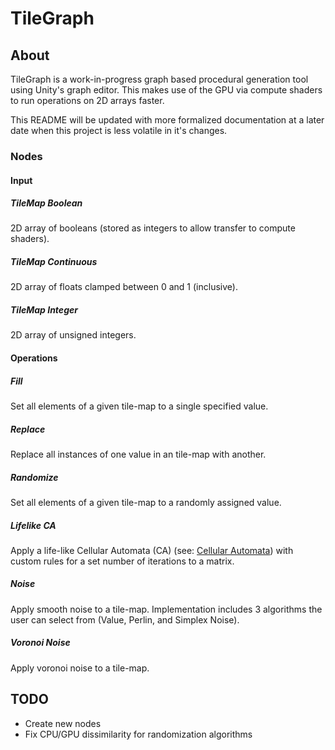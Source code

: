 # TileGraph

## About

TileGraph is a work-in-progress graph based procedural generation tool using Unity's graph editor. This makes use of the GPU via compute shaders to run operations on 2D arrays faster.

This README will be updated with more formalized documentation at a later date when this project is less volatile in it's changes.

### Nodes

#### Input

##### TileMap Boolean

2D array of booleans (stored as integers to allow transfer to compute shaders).

##### TileMap Continuous

2D array of floats clamped between 0 and 1 (inclusive).

##### TileMap Integer

2D array of unsigned integers.

#### Operations

##### Fill

Set all elements of a given tile-map to a single specified value.

##### Replace

Replace all instances of one value in an tile-map with another.

##### Randomize

Set all elements of a given tile-map to a randomly assigned value.

##### Lifelike CA

Apply a life-like Cellular Automata (CA) (see: [Cellular Automata](https://conwaylife.com/wiki/Cellular_automaton#Life-like_cellular_automata)) with custom rules for a set number of iterations to a matrix.

##### Noise

Apply smooth noise to a tile-map. Implementation includes 3 algorithms the user can select from (Value, Perlin, and Simplex Noise).

##### Voronoi Noise

Apply voronoi noise to a tile-map.

## TODO

- Create new nodes
- Fix CPU/GPU dissimilarity for randomization algorithms
